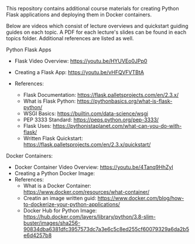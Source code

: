 This repository contains additional course materials for creating Python Flask applications and deploying them in Docker containers.

Below are videos which consist of lecture overviews and quickstart guiding guides on each topic. 
A PDF for each lecture's slides can be found in each topics folder.
Additional references are listed as well.

Python Flask Apps
 - Flask Video Overview:                  https://youtu.be/HYUVEo0JPp0
 - Creating a Flask App:                  https://youtu.be/vHFQVFVTBtA
 - References:
   
      - Flask Documentation:               https://flask.palletsprojects.com/en/2.3.x/
      - What is Flask Python:             https://pythonbasics.org/what-is-flask-python/
      - WSGI Basics:                      https://builtin.com/data-science/wsgi
      - PEP 3333 Standard:                https://peps.python.org/pep-3333/
      - Flask Uses:                       https://pythonistaplanet.com/what-can-you-do-with-flask/
      - Written Flask Quickstart:         https://flask.palletsprojects.com/en/2.3.x/quickstart/

Docker Containers:
 - Docker Container Video Overview:       https://youtu.be/4Tanq9HhZyI
 - Creating a Python Docker Image:
 - References:
      - What is a Docker Container:       https://www.docker.com/resources/what-container/
      - Creatin an image written guid:    https://www.docker.com/blog/how-to-dockerize-your-python-applications/
      - Docker Hub for Python Image:      https://hub.docker.com/layers/library/python/3.8-slim-buster/images/sha256-90834dba6381dfc3957573dc7a3e6c5c8ed255cf60079329a6da2b5e6d4257b8
  
